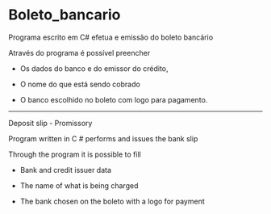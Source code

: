 # Boleto_bancario

  Programa escrito em C# efetua e emissão do boleto bancário 

  Através do programa é possível preencher 

- Os dados do banco e do emissor do crédito, 

- O nome do que está sendo cobrado 

- O banco escolhido no boleto com logo para pagamento.


--------------------------------------------------------------------------------------------------------------------

Deposit slip - Promissory

Program written in C # performs and issues the bank slip

Through the program it is possible to fill

- Bank and credit issuer data

- The name of what is being charged

- The bank chosen on the boleto with a logo for payment
